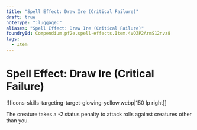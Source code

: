 ```yaml
---
title: "Spell Effect: Draw Ire (Critical Failure)"
draft: true
noteType: ":luggage:"
aliases: "Spell Effect: Draw Ire (Critical Failure)"
foundryId: Compendium.pf2e.spell-effects.Item.4VOZP2ArmS12nvz8
tags:
  - Item
---
```


# Spell Effect: Draw Ire (Critical Failure)
![[icons-skills-targeting-target-glowing-yellow.webp|150 lp right]]

The creature takes a -2 status penalty to attack rolls against creatures other than you.

